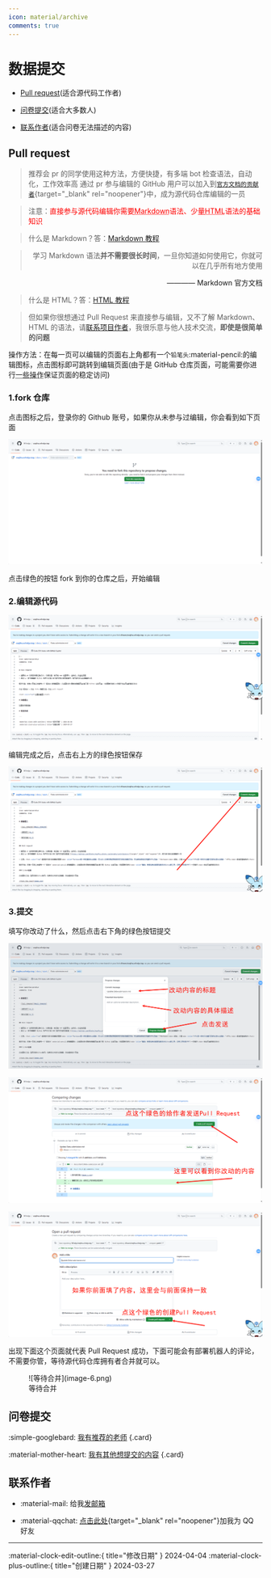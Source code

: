 ```yaml
---
icon: material/archive
comments: true
---
```


# 数据提交

- [Pull request](#pull-request)(适合源代码工作者)

- [问卷提交](#_2)(适合大多数人)

- [联系作者](#_3)(适合问卷无法描述的内容)

## Pull request

> 推荐会 pr 的同学使用这种方法，方便快捷，有多端 bot 检查语法，自动化，工作效率高
> 通过 pr 参与编辑的 GitHub 用户可以加入到[`官方文档的贡献者`](https://github.com/W1ndys/ezqfnu.w1ndys.top/graphs/contributors/){target="\_blank" rel="noopener"}中，成为源代码仓库编辑的一员

> 注意：<font color="red">直接参与源代码编辑你需要<abbr title="Markdown是一种轻量级标记语言，它允许人们使用易读易写的纯文本格式编写文档，然后转换成格式丰富的HTML页面。">Markdown</abbr>语法、少量<abbr title="HTML是一种用于创建网页的标准标记语言。">HTML</abbr>语法的基础知识</font>

> 什么是 Markdown？答：[Markdown 教程](https://markdown.com.cn/)

<blockquote style="text-align:right">
学习 Markdown 语法<strong>并不需要很长时间</strong>，一旦你知道如何使用它，你就可以在几乎所有地方使用  
</blockquote>
<p align="right">———— Markdown 官方文档</p>

> 什么是 HTML？答：[HTML 教程](https://www.w3school.com.cn/html/index.asp)

> 但如果你很想通过 Pull Request 来直接参与编辑，又不了解 Markdown、HTML 的语法，请[联系项目作者](#_3)，我很乐意与他人技术交流，<strong>即使是很简单的问题</strong>

操作方法：在每一页可以编辑的页面右上角都有一个`铅笔头`:material-pencil:的编辑图标，点击图标即可跳转到编辑页面(由于是 GitHub 仓库页面，可能需要你进行<abbr title="魔法，更通俗来说就是加速访问Github的工具，这种工具叫做VPN">一些操作</abbr>保证页面的稳定访问)

### 1.fork 仓库

点击图标之后，登录你的 Github 账号，如果你从未参与过编辑，你会看到如下页面

![fork the repo](image.png)

点击绿色的按钮 fork 到你的仓库之后，开始编辑

### 2.编辑源代码

![源代码页面](image-1.png)

编辑完成之后，点击右上方的绿色按钮保存

![编辑完成](image-2.png)

### 3.提交

填写你改动了什么，然后点击右下角的绿色按钮提交

![改动描述](image-3.png)

![继续Pull Request](image-4.png)

![继续](image-5.png)

出现下面这个页面就代表 Pull Request 成功，下面可能会有部署机器人的评论，不需要你管，等待源代码仓库拥有者合并就可以。

<figure markdown="span">
    ![等待合并](image-6.png)
    <figcaption>等待合并</figcaption>
</figure>

## 问卷提交

<div class="grid cards" markdown>

:simple-googlebard: [我有推荐的老师](https://wj.qq.com/s2/12987247/cca3/)
{.card}

:material-mother-heart: [我有其他想提交的内容](https://wj.qq.com/s2/14427061/19b8/)
{.card}

</div>

## 联系作者

<div class="grid cards" markdown>

- :material-mail: 给我[发邮箱](mailto:w1ndys@outlook.com)

- :material-qqchat: [点击此处](https://qm.qq.com/q/jxkXeydtoA){target="\_blank" rel="noopener"}加我为 QQ 好友

</div>

---

:material-clock-edit-outline:{ title="修改日期" } 2024-04-04
:material-clock-plus-outline:{ title="创建日期" } 2024-03-27

